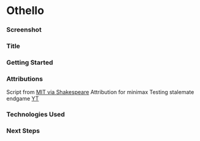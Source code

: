 # Othello

### Screenshot

### Title

### Getting Started

### Attributions
Script from [MIT via Shakespeare](http://shakespeare.mit.edu/othello/full.html)
Attribution for minimax
Testing stalemate endgame [YT](https://www.youtube.com/watch?v=6ehiWOSp_wk&ab_channel=SAWADYYY) 

### Technologies Used

### Next Steps